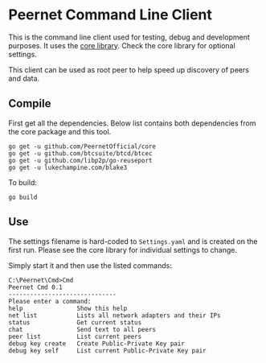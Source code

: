 # Peernet Command Line Client

This is the command line client used for testing, debug and development purposes. It uses the [core library](https://github.com/PeernetOfficial/core). Check the core library for optional settings.

This client can be used as root peer to help speed up discovery of peers and data.

## Compile

First get all the dependencies. Below list contains both dependencies from the core package and this tool.

```
go get -u github.com/PeernetOfficial/core
go get -u github.com/btcsuite/btcd/btcec
go get -u github.com/libp2p/go-reuseport
go get -u lukechampine.com/blake3
```

To build:

```
go build
```

## Use

The settings filename is hard-coded to `Settings.yaml` and is created on the first run. Please see the core library for individual settings to change.

Simply start it and then use the listed commands:

```
C:\Peernet\Cmd>Cmd
Peernet Cmd 0.1
------------------------------
Please enter a command:
help               Show this help
net list           Lists all network adapters and their IPs
status             Get current status
chat               Send text to all peers
peer list          List current peers
debug key create   Create Public-Private Key pair
debug key self     List current Public-Private Key pair
```
